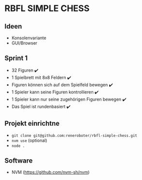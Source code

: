 # RBFL SIMPLE CHESS

## Ideen

- Konsolenvariante 
- GUI/Browser 

## Sprint 1
* 32 Figuren ✔️
* 1 Spielbrett mit 8x8 Feldern ✔️
* Figuren können sich auf dem Spielfeld bewegen ✔️
* 1 Spieler kann seine Figuren kontrollieren ✔️
* 1 Spieler kann nur seine zugehörigen Figuren bewegen ✔️
* Das Spiel ist rundenbasiert ✔️


## Projekt einrichtne
* `git clone git@github.com:reneroboter/rbfl-simple-chess.git`
* `nvm use` (optional)
* `node .`

## Software
* NVM (https://github.com/nvm-sh/nvm)
